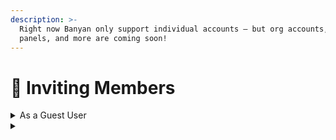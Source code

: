 ```yaml
---
description: >-
  Right now Banyan only support individual accounts – but org accounts, Admin
  panels, and more are coming soon!
---
```


# 🧑 Inviting Members

<details>

<summary>As a Guest User</summary>



</details>

<details>

<summary></summary>



</details>
